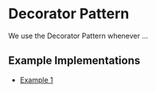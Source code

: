 # Decorator Pattern

We use the Decorator Pattern whenever ...
## Example Implementations
* [Example 1](example1/README.md)
